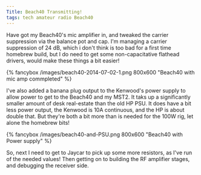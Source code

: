 ```yaml
---
Title: Beach40 Transmitting!
tags: tech amateur radio Beach40
---
```


Have got my Beach40's mic amplifier in, and tweaked the carrier suppression via the balance pot and cap. I'm managing a carrier suppression of 24 dB, which i don't think is too bad for a first time homebrew build, but I do need to get some non-capacitative flathead drivers, would make these things a bit easier!

{% fancybox /images/beach40-2014-07-02-1.png 800x600 "Beach40 with mic amp commpleted" %}

<!--more-->


I've also added a banana plug output to the Kenwood's power supply to allow power to get to the Beach40 and my MST2. It taks up a significantly smaller amount of desk real-estate than the old HP PSU. It does have a bit less power output, the Kenwood is 10A continuous, and the HP is about double that. But they're both a bit more than is needed for the 100W rig, let alone the homebrew bits!

{% fancybox /images/beach40-and-PSU.png 800x600 "Beach40 with Power supply" %}

So, next I need to get to Jaycar to pick up some more resistors, as I've run of the needed values! Then getting on to building the RF amplifier stages, and debugging the receiver side.
